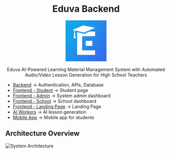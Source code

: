 <h1 align="center">Eduva Backend</h1>
<p align="center">
    <img src="docs/images/eduva-logo.png" alt="Logo" height="128" width="128"/>
</p>
<p align="center">
    Eduva AI-Powered Learning Material Management System with Automated Audio/Video Lesson Generation for High School Teachers
</p>

- [Backend](https://github.com/tranduckhuy/eduva-backend) → Authentication, APIs, Database
- [Frontend - Student](https://github.com/tranduckhuy/eduva-frontend) → Student page
- [Frontend - Admin](https://github.com/tranduckhuy/eduva-admin) → System admin dashboard
- [Frontend - School](https://github.com/tranduckhuy/eduva-school) → School dashboard
- [Frontend - Landing Page](https://github.com/qcode95/eduva-landing) → Landing Page
- [AI Workers](https://github.com/tranduckhuy/eduva-ai-generator) → AI lesson generation
- [Mobile App](https://github.com/TrongHuy0104/eduva-mobile) → Mobile app for students

## Architecture Overview

![System Architecture](docs/images/EDUVA-SA.drawio.png)
